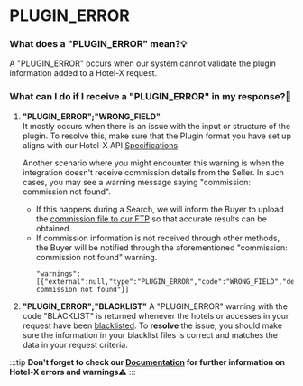 ﻿---
sidebar_position: 19
---

# PLUGIN_ERROR

### What does a "PLUGIN_ERROR" mean?💡
A "PLUGIN_ERROR" occurs when our system cannot validate the plugin information added to a Hotel-X request.

### What can I do if I receive a "PLUGIN_ERROR" in my response?🔎
1. **"PLUGIN_ERROR";"WRONG_FIELD"**  
It mostly occurs when there is an issue with the input or structure of the plugin. To resolve this, make sure that the Plugin format you have set up aligns with our Hotel-X API [Specifications](https://docs.travelgatex.com/connectiontypesbuyers/hotel-x/plugins/).   

	Another scenario where you might encounter this warning is when the integration doesn't receive commission details from the Seller. In such cases, you may see a warning message saying "commission: commission not found".
	- If this happens during a Search, we will inform the Buyer to upload the [commission file to our FTP](https://knowledge.travelgate.com/plugin-error-options-discarded-commission-file-ftp) so that accurate results can be obtained.
	- If commission information is not received through other methods, the Buyer will be notified through the aforementioned "commission: commission not found" warning.
		```
		"warnings":[{"external":null,"type":"PLUGIN_ERROR","code":"WRONG_FIELD","description":"commission: commission not found"}]
		```
1. **"PLUGIN_ERROR";"BLACKLIST"**
A "PLUGIN_ERROR" warning with the code "BLACKLIST" is returned whenever the hotels or accesses in your request have been [blacklisted](https://docs.travelgatex.com/connectiontypesbuyers/hotel-x/plugins/black-list/). To **resolve** the issue, you should make sure the information in your blacklist files is correct and matches the data in your request criteria.
 
:::tip
**Don't forget to check our [Documentation](https://docs.travelgatex.com/connectiontypesbuyers/hotel-x/concepts/advancedconcepts/errorwarning/) for further information on Hotel-X errors and warnings⚠️**
:::